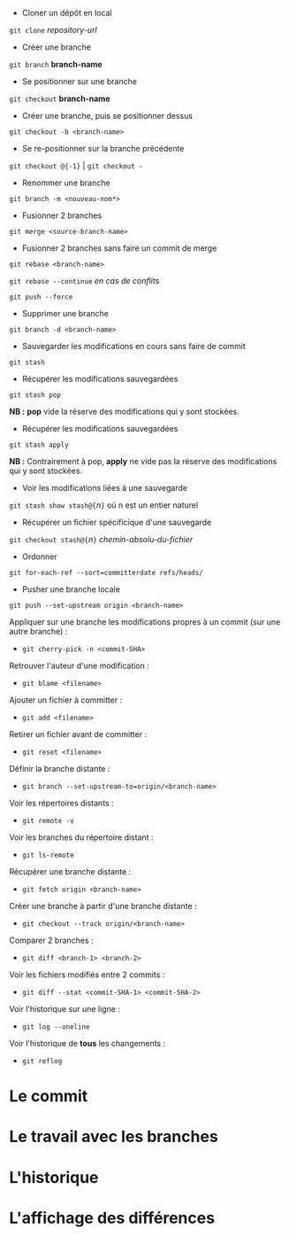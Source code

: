 - Cloner un dépôt en local

`git clone` *repository-url*

- Créer une branche

`git branch` **branch-name**

- Se positionner sur une branche

`git checkout` __branch-name__

- Créer une branche, puis se positionner dessus

`git checkout -b <branch-name>`

- Se re-positionner sur la branche précédente

`git checkout @{-1}` | `git checkout -`

- Renommer une branche

`git branch -m <nouveau-nom*>`

- Fusionner 2 branches

`git merge <source-branch-name>`

- Fusionner 2 branches sans faire un commit de merge

`git rebase <branch-name>`

`git rebase --continue` *en cas de conflits*

`git push --force`

- Supprimer une branche

`git branch -d <branch-name>`

- Sauvegarder les modifications en cours sans faire de commit

`git stash`

- Récupérer les modifications sauvegardées

`git stash pop`
<p>
    <strong>NB :</strong> <strong>pop</strong> vide la réserve des modifications qui y sont stockées.
<p>

- Récupérer les modifications sauvegardées

`git stash apply`
<p>
    <strong>NB :</strong> Contrairement à pop, <strong>apply</strong> ne vide pas la réserve des modifications qui y sont stockées.
<p>

- Voir les modifications liées à une sauvegarde

`git stash show stash@{`*n*`}` où n est un entier naturel

- Récupérer un fichier spécificique d'une sauvegarde

`git checkout stash@{`*n*`}` *chemin-absolu-du-fichier*

- Ordonner

`git for-each-ref --sort=committerdate refs/heads/`

- Pusher une branche locale

`git push --set-upstream origin <branch-name>`

Appliquer sur une branche les modifications propres à un commit (sur une autre branche) :
- `git cherry-pick -n <commit-SHA>`

Retrouver l'auteur d'une modification :
- `git blame <filename>`

Ajouter un fichier à committer :
- `git add <filename>`

Retirer un fichier avant de committer :
- `git reset <filename>`

Définir la branche distante :
- `git branch --set-upstream-to=origin/<branch-name>`

Voir les répertoires distants :
- `git remote -v`

Voir les branches du répertoire distant :
- `git ls-remote`

Récupérer une branche distante :
- `git fetch origin <branch-name>`

Créer une branche à partir d'une branche distante :
- `git checkout --track origin/<branch-name>`

Comparer 2 branches :
- `git diff <branch-1> <branch-2>`

Voir les fichiers modifiés entre 2 commits :
- `git diff --stat <commit-SHA-1> <commit-SHA-2>`

Voir l'historique sur une ligne :
- `git log --oneline`

Voir l'historique de **tous** les changements :
- `git reflog`

# Le commit

# Le travail avec les branches

# L'historique

# L'affichage des différences
